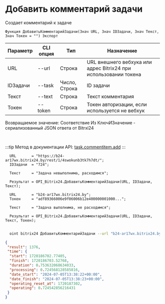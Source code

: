 ﻿---
sidebar_position: 3
---

# Добавить комментарий задачи
 Создает комментарий к задаче



`Функция ДобавитьКомментарийЗадачи(Знач URL, Знач IDЗадачи, Знач Текст, Знач Токен = "") Экспорт`

  | Параметр | CLI опция | Тип | Назначение |
  |-|-|-|-|
  | URL | --url | Строка | URL внешнего вебхука или адрес Bitrix24 при использовании токена |
  | IDЗадачи | --task | Число, Строка | ID задачи |
  | Текст | --text | Строка | Текст комментария |
  | Токен | --token | Строка | Токен авторизации, если используется не вебхук |

  
  Возвращаемое значение:   Соответствие Из КлючИЗначение - сериализованный JSON ответа от Bitrxi24

<br/>

:::tip
Метод в документации API: [task.commentitem.add](https://dev.1c-bitrix.ru/rest_help/tasks/task/commentitem/add.php)
:::
<br/>


```bsl title="Пример кода"
  URL       = "https://b24-ar17wx.bitrix24.by/rest/1/4swokunb3tk7h7dt/";
  IDЗадачи  = "724";
  
  Текст     = "Задача невыполнима, расходимся";
  
  Результат = OPI_Bitrix24.ДобавитьКомментарийЗадачи(URL, IDЗадачи, Текст);
  
  URL       = "b24-ar17wx.bitrix24.by";
  Токен     = "adf89366006e9f06006b12e400000001000...";
  
  Текст     = "Задача выполнима, не расходимся";
  
  Результат = OPI_Bitrix24.ДобавитьКомментарийЗадачи(URL, IDЗадачи, Текст, Токен);
```
	


```sh title="Пример команды CLI"
    
  oint bitrix24 ДобавитьКомментарийЗадачи --url "b24-ar17wx.bitrix24.by" --task "504" --text %text% --token "56898d66006e9f06006b12e400000001000..."

```

```json title="Результат"
{
 "result": 1376,
 "time": {
  "start": 1720186702.77405,
  "finish": 1720186703.52768,
  "duration": 0.753632068634033,
  "processing": 0.724568128585816,
  "date_start": "2024-07-05T13:38:22+00:00",
  "date_finish": "2024-07-05T13:38:23+00:00",
  "operating_reset_at": 1720187302,
  "operating": 0.724542856216431
 }
}
```
